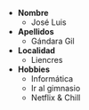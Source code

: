 * **Nombre**
  * José Luis
* **Apellidos**
  * Gándara Gil
* **Localidad**
  * Liencres
* **Hobbies**
  * Informática
  * Ir al gimnasio
  * Netflix & Chill
